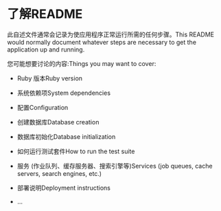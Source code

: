 # <a name="readme"></a><span data-ttu-id="46ff4-101">了解</span><span class="sxs-lookup"><span data-stu-id="46ff4-101">README</span></span>

<span data-ttu-id="46ff4-102">此自述文件通常会记录为使应用程序正常运行所需的任何步骤。</span><span class="sxs-lookup"><span data-stu-id="46ff4-102">This README would normally document whatever steps are necessary to get the application up and running.</span></span>

<span data-ttu-id="46ff4-103">您可能想要讨论的内容:</span><span class="sxs-lookup"><span data-stu-id="46ff4-103">Things you may want to cover:</span></span>

* <span data-ttu-id="46ff4-104">Ruby 版本</span><span class="sxs-lookup"><span data-stu-id="46ff4-104">Ruby version</span></span>

* <span data-ttu-id="46ff4-105">系统依赖项</span><span class="sxs-lookup"><span data-stu-id="46ff4-105">System dependencies</span></span>

* <span data-ttu-id="46ff4-106">配置</span><span class="sxs-lookup"><span data-stu-id="46ff4-106">Configuration</span></span>

* <span data-ttu-id="46ff4-107">创建数据库</span><span class="sxs-lookup"><span data-stu-id="46ff4-107">Database creation</span></span>

* <span data-ttu-id="46ff4-108">数据库初始化</span><span class="sxs-lookup"><span data-stu-id="46ff4-108">Database initialization</span></span>

* <span data-ttu-id="46ff4-109">如何运行测试套件</span><span class="sxs-lookup"><span data-stu-id="46ff4-109">How to run the test suite</span></span>

* <span data-ttu-id="46ff4-110">服务 (作业队列、缓存服务器、搜索引擎等)</span><span class="sxs-lookup"><span data-stu-id="46ff4-110">Services (job queues, cache servers, search engines, etc.)</span></span>

* <span data-ttu-id="46ff4-111">部署说明</span><span class="sxs-lookup"><span data-stu-id="46ff4-111">Deployment instructions</span></span>

* <span data-ttu-id="46ff4-112">...</span><span class="sxs-lookup"><span data-stu-id="46ff4-112"></span></span>
